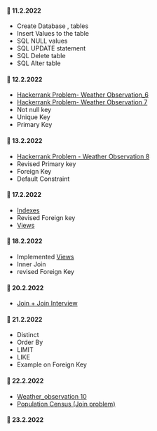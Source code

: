 

#### :dart: 11.2.2022

- Create Database , tables
- Insert Values to the table
- SQL NULL values
- SQL UPDATE statement
- SQL Delete table
- SQL Alter table

#### :dart: 12.2.2022

- [Hackerrank Problem- Weather Observation_6](https://github.com/madhuparna666/mySQL/blob/7e41b3c56186131d0b745654c40ec9fadd906bcd/DailyTrack/Hackerrank%20Problems/Weather_Observations_station_6.md)
- [Hackerrank Problem- Weather Observation 7](https://github.com/madhuparna666/mySQL/blob/37ecf9d004c75f586bc003faaa730b91cb290132/DailyTrack/Hackerrank%20Problems/Weather_Observations_station_7.md)
- Not null key 
- Unique Key
- Primary Key

#### :dart: 13.2.2022
- [Hackerrank Problem - Weather Observation 8](https://github.com/madhuparna666/mySQL/blob/b463d7d0110773b78360a81ca61175735e74ca25/DailyTrack/Hackerrank%20Problems/Weather_Observations_station_8.md)
- Revised Primary key
- Foreign Key
- Default Constraint

#### :dart: 17.2.2022
 - [Indexes](https://github.com/madhuparna666/mySQL/blob/9bddab75446038f9cd3b4b1189fbe098b16d82b9/Topics/Index.md) 
 - Revised Foreign key
 - [Views](https://github.com/madhuparna666/mySQL/blob/80aa43a1121848eb06e9e7df62ea3c9f684ed08a/Topics/Views.md)

#### :dart: 18.2.2022

- Implemented [Views](https://github.com/madhuparna666/mySQL/blob/80aa43a1121848eb06e9e7df62ea3c9f684ed08a/Topics/Views.md)
- Inner Join
- revised Foreign Key

#### :dart: 20.2.2022
- [Join + Join Interview](https://github.com/madhuparna666/mySQL/blob/00374e5b8066eea48e9dae70c308f9582e542d5d/Topics/Joins_interview.md)

#### :dart: 21.2.2022

- Distinct
- Order By
- LIMIT
- LIKE
- Example on Foreign Key

#### :dart: 22.2.2022

- [Weather_observation 10](https://github.com/madhuparna666/mySQL/blob/2229a73a3c6a9dd2d66bd9a0b842856d021c80f5/DailyTrack/Hackerrank%20Problems/Weather_observation_station_10.md)
- [Population Census (Join problem)](https://github.com/madhuparna666/mySQL/blob/237ec8887d2a52caafa808762f5c8d6d1d2de9d1/DailyTrack/Hackerrank%20Problems/Population%20Census.md)

#### :dart: 23.2.2022
